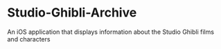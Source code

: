 # Studio-Ghibli-Archive
An iOS application that displays information about the Studio Ghibli films and characters
